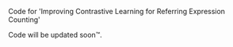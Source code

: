 Code for 'Improving Contrastive Learning for Referring Expression Counting'

Code will be updated soon™.
